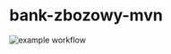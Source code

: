 # bank-zbozowy-mvn
![example workflow](https://github.com/qba2003/bank-zbozowy-mvn/actions/workflows/ci.yml/badge.svg)
